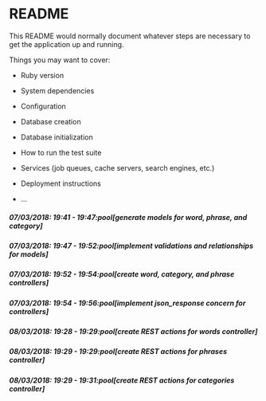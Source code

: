 # README

This README would normally document whatever steps are necessary to get the
application up and running.

Things you may want to cover:

* Ruby version

* System dependencies

* Configuration

* Database creation

* Database initialization

* How to run the test suite

* Services (job queues, cache servers, search engines, etc.)

* Deployment instructions

* ...

##### 07/03/2018: 19:41 - 19:47:pool[generate models for word, phrase, and category]

##### 07/03/2018: 19:47 - 19:52:pool[implement validations and relationships for models]

##### 07/03/2018: 19:52 - 19:54:pool[create word, category, and phrase controllers]

##### 07/03/2018: 19:54 - 19:56:pool[implement json_response concern for controllers]

##### 08/03/2018: 19:28 - 19:29:pool[create REST actions for words controller]

##### 08/03/2018: 19:29 - 19:29:pool[create REST actions for phrases controller]

##### 08/03/2018: 19:29 - 19:31:pool[create REST actions for categories controller]
